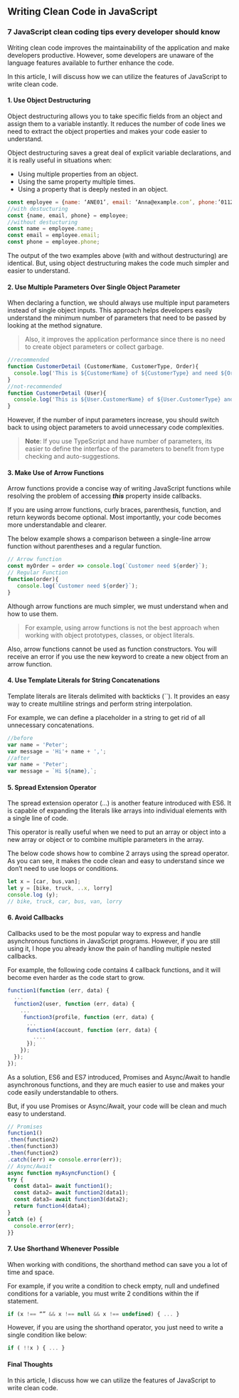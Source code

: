 ## Writing Clean Code in JavaScript

### 7 JavaScript clean coding tips every developer should know

Writing clean code improves the maintainability of the application and make developers productive. However, some developers are unaware of the language features available to further enhance the code.

In this article, I will discuss how we can utilize the features of JavaScript to write clean code.

#### 1. Use Object Destructuring

Object destructuring allows you to take specific fields from an object and assign them to a variable instantly. It reduces the number of code lines we need to extract the object properties and makes your code easier to understand.

Object destructuring saves a great deal of explicit variable declarations, and it is really useful in situations when:

- Using multiple properties from an object.
- Using the same property multiple times.
- Using a property that is deeply nested in an object.

```javascript
const employee = {name: ‘ANE01’, email: ‘Anna@example.com’, phone:’0112–345–6789'};
//with destucturing
const {name, email, phone} = employee;
//without destucturing
const name = employee.name;
const email = employee.email;
const phone = employee.phone;
```

The output of the two examples above (with and without destructuring) are identical. But, using object destructuring makes the code much simpler and easier to understand.

#### 2. Use Multiple Parameters Over Single Object Parameter

When declaring a function, we should always use multiple input parameters instead of single object inputs. This approach helps developers easily understand the minimum number of parameters that need to be passed by looking at the method signature.

> Also, it improves the application performance since there is no need to create object parameters or collect garbage.

```javascript
//recommended
function CustomerDetail (CustomerName, CustomerType, Order){    
  console.log('This is ${CustomerName} of ${CustomerType} and need ${Order}');
} 
//not-recommended
function CustomerDetail (User){    
  console.log('This is ${User.CustomerName} of ${User.CustomerType} and need ${User.Order}');
}
```

However, if the number of input parameters increase, you should switch back to using object parameters to avoid unnecessary code complexities.

> **Note**: If you use TypeScript and have number of parameters, its easier to define the interface of the parameters to benefit from type checking and auto-suggestions.
 
#### 3. Make Use of Arrow Functions

Arrow functions provide a concise way of writing JavaScript functions while resolving the problem of accessing ***this*** property inside callbacks.

If you are using arrow functions, curly braces, parenthesis, function, and return keywords become optional. Most importantly, your code becomes more understandable and clearer.

The below example shows a comparison between a single-line arrow function without parentheses and a regular function.

```javascript
// Arrow function
const myOrder = order => console.log(`Customer need ${order}`);
// Regular Function
function(order){
   console.log(`Customer need ${order}`);
}
```

Although arrow functions are much simpler, we must understand when and how to use them.

> For example, using arrow functions is not the best approach when working with object prototypes, classes, or object literals.

Also, arrow functions cannot be used as function constructors. You will receive an error if you use the new keyword to create a new object from an arrow function.

#### 4. Use Template Literals for String Concatenations

Template literals are literals delimited with backticks (\`\`). It provides an easy way to create multiline strings and perform string interpolation.

For example, we can define a placeholder in a string to get rid of all unnecessary concatenations.

```javascript
//before
var name = 'Peter';
var message = 'Hi'+ name + ',';
//after
var name = 'Peter';
var message = `Hi ${name},`;
```

#### 5. Spread Extension Operator

The spread extension operator (…) is another feature introduced with ES6. It is capable of expanding the literals like arrays into individual elements with a single line of code.

This operator is really useful when we need to put an array or object into a new array or object or to combine multiple parameters in the array.

The below code shows how to combine 2 arrays using the spread operator. As you can see, it makes the code clean and easy to understand since we don’t need to use loops or conditions.

```javascript
let x = [car, bus,van];
let y = [bike, truck, ..x, lorry]
console.log (y);
// bike, truck, car, bus, van, lorry
```

#### 6. Avoid Callbacks

Callbacks used to be the most popular way to express and handle asynchronous functions in JavaScript programs. However, if you are still using it, I hope you already know the pain of handling multiple nested callbacks.

For example, the following code contains 4 callback functions, and it will become even harder as the code start to grow.

```javascript
function1(function (err, data) { 
  ...  
  function2(user, function (err, data) {
    ...
     function3(profile, function (err, data) {
      ...
      function4(account, function (err, data) {
        ....
      }); 
    }); 
  });
});
```

As a solution, ES6 and ES7 introduced, Promises and Async/Await to handle asynchronous functions, and they are much easier to use and makes your code easily understandable to others.

But, if you use Promises or Async/Await, your code will be clean and much easy to understand.

```javascript
// Promises
function1() 
.then(function2) 
.then(function3) 
.then(function2) 
.catch((err) => console.error(err));
// Async/Await
async function myAsyncFunction() {  
try {    
  const data1= await function1();    
  const data2= await function2(data1);    
  const data3= await function3(data2);    
  return function4(data4);  
} 
catch (e) {    
  console.error(err);  
}}
```

#### 7. Use Shorthand Whenever Possible

When working with conditions, the shorthand method can save you a lot of time and space.

For example, if you write a condition to check empty, null and undefined conditions for a variable, you must write 2 conditions within the if statement.

```javascript
if (x !== “” && x !== null && x !== undefined) { ... }
```

However, if you are using the shorthand operator, you just need to write a single condition like below:

```javascript
if ( !!x ) { ... }
```

#### Final Thoughts

In this article, I discuss how we can utilize the features of JavaScript to write clean code.

